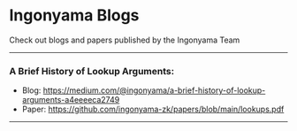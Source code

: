 # Ingonyama Blogs 

Check out blogs and papers published by the Ingonyama Team 

---

### **A Brief History of Lookup Arguments:**
- Blog: https://medium.com/@ingonyama/a-brief-history-of-lookup-arguments-a4eeeeca2749
- Paper: https://github.com/ingonyama-zk/papers/blob/main/lookups.pdf 
---
